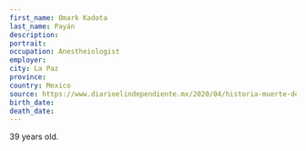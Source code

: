 ```yaml
---
first_name: Omark Kadota
last_name: Payán
description: 
portrait: 
occupation: Anestheiologist
employer: 
city: La Paz
province: 
country: Mexico
source: https://www.diarioelindependiente.mx/2020/04/historia-muerte-de-medico-deja-dolor-indignacion-y-miedo
birth_date: 
death_date: 
---
```


39 years old.